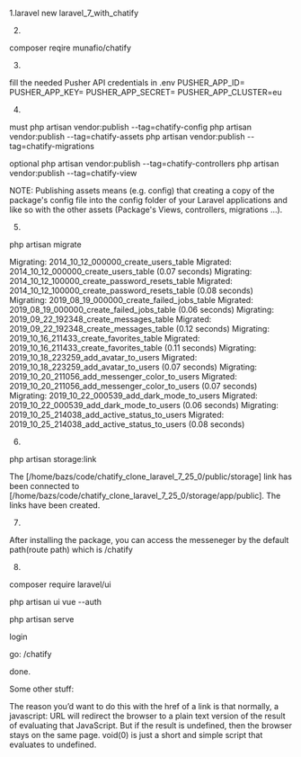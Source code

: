 1.laravel new laravel_7_with_chatify

2.
composer reqire munafio/chatify

3.
fill the needed Pusher API credentials in .env
PUSHER_APP_ID=
PUSHER_APP_KEY=
PUSHER_APP_SECRET=
PUSHER_APP_CLUSTER=eu

4.
must
php artisan vendor:publish --tag=chatify-config
php artisan vendor:publish --tag=chatify-assets
php artisan vendor:publish --tag=chatify-migrations

optional
php artisan vendor:publish --tag=chatify-controllers
php artisan vendor:publish --tag=chatify-view

NOTE: Publishing assets means (e.g. config) that creating a copy of the package's config file into the config folder of your Laravel applications and like so with the other assets (Package's Views, controllers, migrations ...).

5.
php artisan migrate

Migrating: 2014_10_12_000000_create_users_table
Migrated: 2014_10_12_000000_create_users_table (0.07 seconds)
Migrating: 2014_10_12_100000_create_password_resets_table
Migrated: 2014_10_12_100000_create_password_resets_table (0.08 seconds)
Migrating: 2019_08_19_000000_create_failed_jobs_table
Migrated: 2019_08_19_000000_create_failed_jobs_table (0.06 seconds)
Migrating: 2019_09_22_192348_create_messages_table
Migrated: 2019_09_22_192348_create_messages_table (0.12 seconds)
Migrating: 2019_10_16_211433_create_favorites_table
Migrated: 2019_10_16_211433_create_favorites_table (0.11 seconds)
Migrating: 2019_10_18_223259_add_avatar_to_users
Migrated: 2019_10_18_223259_add_avatar_to_users (0.07 seconds)
Migrating: 2019_10_20_211056_add_messenger_color_to_users
Migrated: 2019_10_20_211056_add_messenger_color_to_users (0.07 seconds)
Migrating: 2019_10_22_000539_add_dark_mode_to_users
Migrated: 2019_10_22_000539_add_dark_mode_to_users (0.06 seconds)
Migrating: 2019_10_25_214038_add_active_status_to_users
Migrated: 2019_10_25_214038_add_active_status_to_users (0.08 seconds)

6.
php artisan storage:link

The [/home/bazs/code/chatify_clone_laravel_7_25_0/public/storage] link has been connected to [/home/bazs/code/chatify_clone_laravel_7_25_0/storage/app/public].
The links have been created.

7.

After installing the package, you can access the messeneger by the default path(route path) which is /chatify

8.
composer require laravel/ui

php artisan ui vue --auth

php artisan serve

login

go:
/chatify

done.

Some other stuff:

The reason you’d want to do this with the href of a link is that normally, a javascript: URL will redirect the browser to a plain text version of the result of evaluating that JavaScript. But if the result is undefined, then the browser stays on the same page. void(0) is just a short and simple script that evaluates to undefined.
